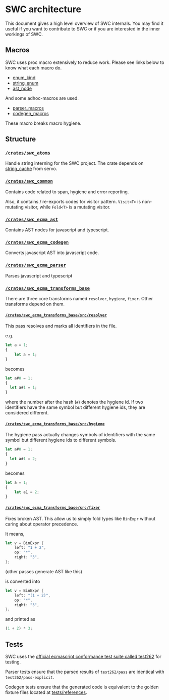 # SWC architecture

This document gives a high level overview of SWC internals. You may find it useful if you want to contribute to SWC or if you are interested in the inner workings of SWC.

## Macros

<!-- TODO: fix link -->
<!-- See [blog post about SWC macros](https://swc.rs/blog/2020/01/04/pmutil#macros-built-with-pmutil). -->

SWC uses proc macro extensively to reduce work. Please see links below to know what each macro do.

-   [enum_kind][]
-   [string_enum][]
-   [ast_node][]

And some adhoc-macros are used.

-   [parser_macros][]
-   [codegen_macros][]

These macro breaks macro hygiene.

## Structure

### [`/crates/swc_atoms`](crates/swc_atoms)

Handle string interning for the SWC project. The crate depends on [string_cache](https://github.com/servo/string-cache) from servo.

### [`/crates/swc_common`](crates/swc_common)

Contains code related to span, hygiene and error reporting.

Also, it contains / re-exports codes for visitor pattern. `Visit<T>` is non-mutating visitor, while `Fold<T>` is a mutating visitor.

### [`/crates/swc_ecma_ast`](crates/swc_ecma_ast)

Contains AST nodes for javascript and typescript.

### [`/crates/swc_ecma_codegen`](crates/swc_ecma_codegen)

Converts javascript AST into javascript code.

### [`/crates/swc_ecma_parser`](crates/swc_ecma_parser)

Parses javascript and typescript

### [`/crates/swc_ecma_transforms_base`](crates/swc_ecma_transforms_base)

There are three core transforms named `resolver`, `hygiene`, `fixer`. Other transforms depend on them.

#### [`/crates/swc_ecma_transforms_base/src/resolver`](crates/swc_ecma_transforms_base/src/resolver)

This pass resolves and marks all identifiers in the file.

e.g.

```js
let a = 1;
{
    let a = 1;
}
```

becomes

```js
let a#0 = 1;
{
  let a#1 = 1;
}
```

where the number after the hash (`#`) denotes the hygiene id. If two identifiers have the same symbol but different hygiene ids, they are considered different.

#### [`/crates/swc_ecma_transforms_base/src/hygiene`](crates/swc_ecma_transforms_base/src/hygiene)

The hygiene pass actually changes symbols of identifiers with the same symbol but different hygiene ids to different symbols.

```js
let a#0 = 1;
{
  let a#1 = 2;
}
```

becomes

```js
let a = 1;
{
    let a1 = 2;
}
```

#### [`/crates/swc_ecma_transforms_base/src/fixer`](crates/swc_ecma_transforms_base/src/fixer)

Fixes broken AST. This allow us to simply fold types like `BinExpr` without caring about operator precedence.

It means,

```rust
let v = BinExpr {
    left: "1 + 2",
    op: "*",
    right: "3",
};
```

(other passes generate AST like this)

is converted into

```rust
let v = BinExpr {
    left: "(1 + 2)",
    op: "*",
    right: "3",
};
```

and printed as

```js
(1 + 2) * 3;
```

<!-- TODO: add correct references to files -->
<!-- #### `/ecmascript/transforms/src/compat`

Contains code related to converting new generation javascript code into code understood by old browsers.

#### `/ecmascript/transforms/src/modules`

Contains code related to transforming es6 modules to other modules.

#### `/ecmascript/transforms/src/optimization`

Contains code related to making code faster on runtime. Currently only a small set of optimizations is implemented. -->

## Tests

SWC uses the [official ecmascript conformance test suite called test262][test262] for testing.

Parser tests ensure that the parsed results of `test262/pass` are identical with `test262/pass-explicit`.

Codegen tests ensure that the generated code is equivalent to the golden fixture files located at [tests/references](crates/swc_ecma_codegen/tests).

[enum_kind]: https://rustdoc.swc.rs/enum_kind/derive.Kind.html
[string_enum]: https://rustdoc.swc.rs/string_enum/derive.StringEnum.html
[ast_node]: https://rustdoc.swc.rs/ast_node/index.html
[parser_macros]: https://rustdoc.swc.rs/swc_ecma_parser_macros/index.html
[codegen_macros]: https://rustdoc.swc.rs/swc_ecma_codegen_macros/index.html
[test262]: https://github.com/tc39/test262
